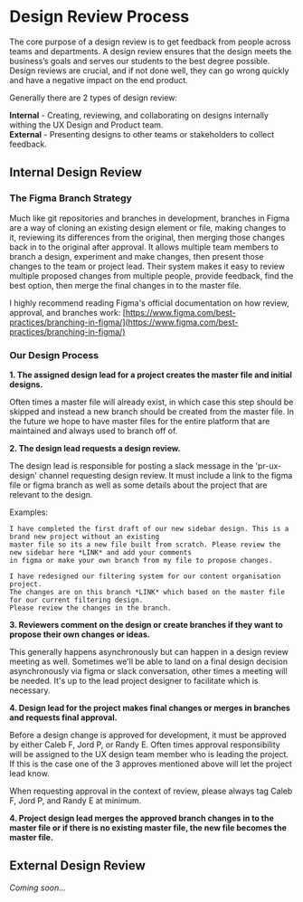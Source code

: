 # Design Review Process

The core purpose of a design review is to get feedback from people across teams and departments. 
A design review ensures that the design meets the business’s goals and serves our students to the best degree possible. 
Design reviews are crucial, and if not done well, they can go wrong quickly and have a negative impact on the 
end product.

Generally there are 2 types of design review:  

**Internal**
    - Creating, reviewing, and collaborating on designs internally withing the UX Design and Product team.  
**External** 
    - Presenting designs to other teams or stakeholders to collect feedback.


## Internal Design Review

### The Figma Branch Strategy

Much like git repositories and branches in development, branches in Figma are a way of cloning an existing design
element or file, making changes to it, reviewing its differences from the original, then merging those changes back in 
to the original after approval. It allows multiple team members to branch a design, experiment and make changes, then 
present those changes to the team or project lead. Their system makes it easy to review multiple proposed changes
from multiple people, provide feedback, find the best option, then merge the final changes in to the master file.

I highly recommend reading Figma's official documentation on how review, approval, and branches work: 
[https://www.figma.com/best-practices/branching-in-figma/](https://www.figma.com/best-practices/branching-in-figma/)

### Our Design Process

**1. The assigned design lead for a project creates the master file and initial designs.**  

Often times a master file will already exist, in which case this step should be skipped and instead a new branch
should be created from the master file. In the future we hope to have master files for the entire platform that are 
maintained and always used to branch off of.

**2. The design lead requests a design review.**  

The design lead is responsible for posting a slack message in the 'pr-ux-design' channel requesting design review. 
It must include a link to the figma file or figma branch as well as some details about the project that are 
relevant to the design.

Examples:

```
I have completed the first draft of our new sidebar design. This is a brand new project without an existing 
master file so its a new file built from scratch. Please review the new sidebar here *LINK* and add your comments 
in figma or make your own branch from my file to propose changes.
```

```
I have redesigned our filtering system for our content organisation project. 
The changes are on this branch *LINK* which based on the master file for our current filtering design.
Please review the changes in the branch. 
```

**3. Reviewers comment on the design or create branches if they want to propose their own changes or ideas.**  

This generally happens asynchronously but can happen in a design review meeting as well. Sometimes we'll be able to
land on a final design decision asynchronously via figma or slack conversation, other times a meeting will be needed. 
It's up to the lead project designer to facilitate which is necessary.

**4. Design lead for the project makes final changes or merges in branches and requests final approval.**

Before a design change is approved for development, it must be approved by either Caleb F, Jord P, or Randy E. Often 
times approval responsibility will be assigned to the UX design team member who is leading the project. If this is the 
case one of the 3 approves mentioned above will let the project lead know.  

When requesting approval in the context of review, please always tag Caleb F, Jord P, and Randy E at minimum.


**4. Project design lead merges the approved branch changes in to the master file or if there is no existing master file, the new file becomes the master file.**


## External Design Review

_Coming soon..._